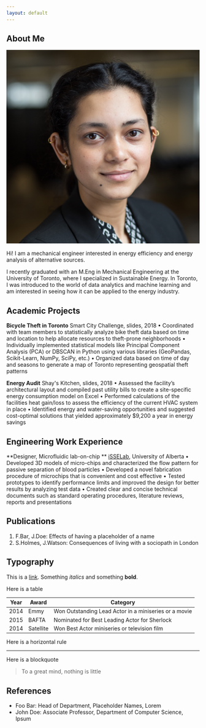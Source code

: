 ```yaml
---
layout: default
---
```


## About Me

<img class="profile-picture" src="HeadShot.jpg">

Hi! I am a mechanical engineer interested in energy efficiency and energy analysis of alternative sources.

I recently graduated with an M.Eng in Mechanical Engineering at the University of Toronto, where I specialized in Sustainable Energy. 
In Toronto, I was introduced to the world of data analytics and machine learning and am interested in seeing how it can be applied to the energy industry. 

## Academic Projects

**Bicycle Theft in Toronto**
Smart City Challenge, slides, 2018
• Coordinated with team members to statistically analyze bike theft data based on time and location to help allocate resources to theft-prone neighborhoods 
• Individually implemented statistical models like Principal Component Analysis (PCA) or DBSCAN in Python using various libraries (GeoPandas, Scikit-Learn, NumPy, SciPy, etc.)
• Organized data based on time of day and seasons to generate a map of Toronto representing geospatial theft patterns  

**Energy Audit**
Shay's Kitchen, slides, 2018
• Assessed the facility’s architectural layout and compiled past utility bills to create a site-specific energy consumption model on Excel
• Performed calculations of the facilities heat gain/loss to assess the efficiency of the current HVAC system in place
• Identified energy and water-saving opportunities and suggested cost-optimal solutions that yielded approximately $9,200 a year in energy savings

## Engineering Work Experience 

**Designer, Microfluidic lab-on-chip **
[iSSELab](https://www.isselab.com/research), University of Alberta
• Developed 3D models of micro-chips and characterized the flow pattern for passive separation of blood particles 
• Developed a novel fabrication procedure of microchips that is convenient and cost effective 
• Tested prototypes to identify performance limits and improved the design for better results by analyzing test data
• Created clear and concise technical documents such as standard operating procedures, literature reviews, reports and presentations

## Publications

1. F.Bar, J.Doe: Effects of having a placeholder of a name
2. S.Holmes, J.Watson: Consequences of living with a sociopath in London

## Typography

This is a [link](http://google.com). Something *italics* and something **bold**.

Here is a table

Year | Award | Category
-----|-------|--------
2014 | Emmy  | Won Outstanding Lead Actor in a miniseries or a movie
2015 | BAFTA | Nominated for Best Leading Actor for Sherlock
2014 | Satellite | Won Best Actor miniseries or television film

Here is a horizontal rule

---

Here is a blockquote

> To a great mind, nothing is little

## References

* Foo Bar: Head of Department, Placeholder Names, Lorem
* John Doe: Associate Professor, Department of Computer Science, Ipsum
